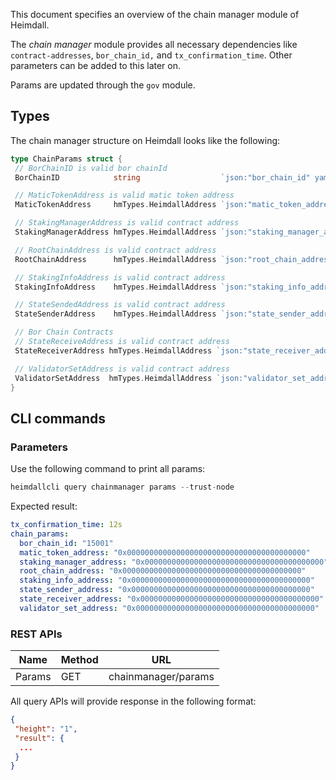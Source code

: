 This document specifies an overview of the chain manager module of Heimdall.

The *chain manager* module provides all necessary dependencies like `contract-addresses`, `bor_chain_id,` and `tx_confirmation_time`. Other parameters can be added to this later on.

Params are updated through the `gov` module.

## Types

The chain manager structure on Heimdall looks like the following:

```go
type ChainParams struct {
 // BorChainID is valid bor chainId
 BorChainID            string                  `json:"bor_chain_id" yaml:"bor_chain_id"`

 // MaticTokenAddress is valid matic token address
 MaticTokenAddress     hmTypes.HeimdallAddress `json:"matic_token_address" yaml:"matic_token_address"`

 // StakingManagerAddress is valid contract address
 StakingManagerAddress hmTypes.HeimdallAddress `json:"staking_manager_address" yaml:"staking_manager_address"`

 // RootChainAddress is valid contract address
 RootChainAddress      hmTypes.HeimdallAddress `json:"root_chain_address" yaml:"root_chain_address"`

 // StakingInfoAddress is valid contract address
 StakingInfoAddress    hmTypes.HeimdallAddress `json:"staking_info_address" yaml:"staking_info_address"`

 // StateSendedAddress is valid contract address
 StateSenderAddress    hmTypes.HeimdallAddress `json:"state_sender_address" yaml:"state_sender_address"`

 // Bor Chain Contracts
 // StateReceiveAddress is valid contract address
 StateReceiverAddress hmTypes.HeimdallAddress `json:"state_receiver_address" yaml:"state_receiver_address"`

 // ValidatorSetAddress is valid contract address
 ValidatorSetAddress  hmTypes.HeimdallAddress `json:"validator_set_address" yaml:"validator_set_address"`
}
```

## CLI commands

### Parameters

Use the following command to print all params:

```go
heimdallcli query chainmanager params --trust-node
```

Expected result:

```yaml
tx_confirmation_time: 12s
chain_params:
  bor_chain_id: "15001"
  matic_token_address: "0x0000000000000000000000000000000000000000"
  staking_manager_address: "0x0000000000000000000000000000000000000000"
  root_chain_address: "0x0000000000000000000000000000000000000000"
  staking_info_address: "0x0000000000000000000000000000000000000000"
  state_sender_address: "0x0000000000000000000000000000000000000000"
  state_receiver_address: "0x0000000000000000000000000000000000000000"
  validator_set_address: "0x0000000000000000000000000000000000000000"
```

### REST APIs

|Name                  |Method|URL               |
|----------------------|------|------------------|
|Params                |GET   |chainmanager/params|

All query APIs will provide response in the following format:

```json
{
 "height": "1",
 "result": {
  ...   
 }
}
```
